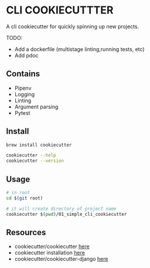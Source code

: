 # CLI COOKIECUTTTER

A cli cookiecutter for quickly spinning up new projects.

TODO:

* Add a dockerfile (multistage linting,running tests, etc)
* Add pdoc

## Contains

* Pipenv
* Logging
* Linting
* Argument parsing
* Pytest

## Install

```sh
brew install cookiecutter

cookiecutter --help
cookiecutter --version
```

## Usage

```sh
# in root
cd $(git root)

# it will create directory of project name
cookiecutter $(pwd)/01_simple_cli_cookiecutter
```

## Resources

- cookiecutter/cookiecutter [here](https://github.com/cookiecutter/cookiecutter)
- cookiecutter installation [here](https://cookiecutter.readthedocs.io/en/stable/installation.html)
- cookiecutter/cookiecutter-django [here](https://github.com/cookiecutter/cookiecutter-django/tree/master)
